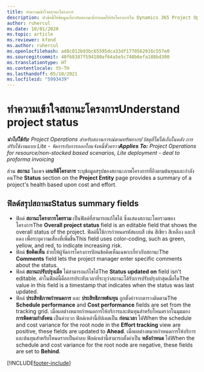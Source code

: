 ```yaml
---
title: ทำความเข้าใจสถานะโครงการ
description: หัวข้อนี้ให้ข้อมูลเกี่ยวกับสถานะที่กำหนดให้กับโครงการใน Dynamics 365 Project Operations
author: ruhercul
ms.date: 10/01/2020
ms.topic: article
ms.reviewer: kfend
ms.author: ruhercul
ms.openlocfilehash: ad8c012b93bc65595dca33df1770562916c557e0
ms.sourcegitcommit: 40f68387f594180af64a5e5c748b6efa188bd300
ms.translationtype: HT
ms.contentlocale: th-TH
ms.lasthandoff: 05/10/2021
ms.locfileid: "5993439"
---
```

# <a name="understand-project-status"></a><span data-ttu-id="65abe-103">ทำความเข้าใจสถานะโครงการ</span><span class="sxs-lookup"><span data-stu-id="65abe-103">Understand project status</span></span>

<span data-ttu-id="65abe-104">_**นำไปใช้กับ:** Project Operations สำหรับสถานการณ์ตามทรัพยากร/วัสดุที่ไม่ได้เก็บในคลัง การปรับใช้งานแบบ Lite - จัดการกับการออกใบแจ้งหนี้ชั่วคราว_</span><span class="sxs-lookup"><span data-stu-id="65abe-104">_**Applies To:** Project Operations for resource/non-stocked based scenarios, Lite deployment - deal to proforma invoicing_</span></span>


<span data-ttu-id="65abe-105">ส่วน **สถานะ** ในเพจ **เอนทิตีโครงการ** ระบุข้อมูลสรุปของสถานะภาพโครงการที่อิงตามต้นทุนและกำลังคน</span><span class="sxs-lookup"><span data-stu-id="65abe-105">The **Status** section on the **Project Entity** page provides a summary of a project's health based upon cost and effort.</span></span>


## <a name="status-summary-fields"></a><span data-ttu-id="65abe-106">ฟิลด์สรุปสถานะ</span><span class="sxs-lookup"><span data-stu-id="65abe-106">Status summary fields</span></span>

- <span data-ttu-id="65abe-107">ฟิลด์ **สถานะโครงการโดยรวม** เป็นฟิลด์ที่สามารถแก้ไขได้ ซึ่งแสดงสถานะโดยรวมของโครงการ</span><span class="sxs-lookup"><span data-stu-id="65abe-107">The **Overall project status** field is an editable field that shows the overall status of the project.</span></span> <span data-ttu-id="65abe-108">ฟิลด์นี้ใช้การกำหนดรหัสแบบสี เช่น สีเขียว สีเหลือง และสีแดง เพื่อระบุความเสี่ยงที่เพิ่มขึ้น</span><span class="sxs-lookup"><span data-stu-id="65abe-108">This field uses color-coding, such as green, yellow, and red, to indicate increasing risk.</span></span> 
- <span data-ttu-id="65abe-109">ฟิลด์ **ข้อคิดเห็น** ช่วยให้ผู้จัดการโครงการป้อนข้อคิดเห็นเฉพาะเกี่ยวกับสถานะ</span><span class="sxs-lookup"><span data-stu-id="65abe-109">The **Comments** field lets the project manager enter specific comments about the status.</span></span> 
- <span data-ttu-id="65abe-110">ฟิลด์ **สถานะปรับปรุงเมื่อ** ไม่สามารถแก้ไขได้</span><span class="sxs-lookup"><span data-stu-id="65abe-110">The **Status updated on** field isn't editable.</span></span> <span data-ttu-id="65abe-111">ค่าในฟิลด์นี้คือการประทับเวลาที่ระบุว่าสถานะได้รับการปรับปรุงล่าสุดเมื่อใด</span><span class="sxs-lookup"><span data-stu-id="65abe-111">The value in this field is a timestamp that indicates when the status was last updated.</span></span>
- <span data-ttu-id="65abe-112">ฟิลด์ **ประสิทธิภาพกำหนดการ** และ **ประสิทธิภาพต้นทุน** ถูกตั้งค่าจากตารางติดตาม</span><span class="sxs-lookup"><span data-stu-id="65abe-112">The **Schedule performance** and **Cost performance** fields are set from the tracking grid.</span></span> <span data-ttu-id="65abe-113">เมื่อผลต่างหมายกำหนดการให้บริการและต้นทุนสำหรับโหนดรากในมุมมอง **การติดตามกำลังคน** เป็นค่าบวก ฟิลด์เหล่านี้อัปเดตเป็น **ก่อนเวลา** ได้</span><span class="sxs-lookup"><span data-stu-id="65abe-113">When the schedule and cost variance for the root node in the **Effort tracking** view are positive, these fields are updated to **Ahead**.</span></span> <span data-ttu-id="65abe-114">เมื่อผลต่างหมายกำหนดการให้บริการและต้นทุนสำหรับโหนดรากเป็นค่าลบ ฟิลด์เหล่านี้สามารถตั้งค่าเป็น **หลังกำหนด** ได้</span><span class="sxs-lookup"><span data-stu-id="65abe-114">When the schedule and cost variance for the root node are negative, these fields are set to **Behind**.</span></span>


[!INCLUDE[footer-include](../includes/footer-banner.md)]